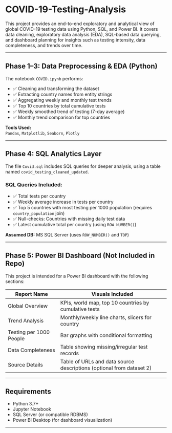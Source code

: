 # COVID-19-Testing-Analysis
This project provides an end-to-end exploratory and analytical view of global COVID-19 testing data using Python, SQL, and Power BI. It covers data cleaning, exploratory data analysis (EDA), SQL-based data querying, and dashboard planning for insights such as testing intensity, data completeness, and trends over time.

---

## Phase 1–3: Data Preprocessing & EDA (Python)

The notebook `COVID.ipynb` performs:

- ✅ Cleaning and transforming the dataset
- ✅ Extracting country names from entity strings
- ✅ Aggregating weekly and monthly test trends
- ✅ Top 10 countries by total cumulative tests
- ✅ Weekly smoothed trend of testing (7-day average)
- ✅ Monthly trend comparison for top countries

**Tools Used:**  
`Pandas`, `Matplotlib`, `Seaborn`, `Plotly`

---

## Phase 4: SQL Analytics Layer

The file `Covid.sql` includes SQL queries for deeper analysis, using a table named `covid_testing_cleaned_updated`.

### SQL Queries Included:
- ✅ Total tests per country
- ✅ Weekly average increase in tests per country
- ✅ Top 5 countries with most testing per 1000 population (requires `country_population` join)
- ✅ Null-checks: Countries with missing daily test data
- ✅ Latest cumulative total per country (using `ROW_NUMBER()`)

**Assumed DB:** MS SQL Server (uses `ROW_NUMBER()` and `TOP`)

---

## Phase 5: Power BI Dashboard (Not Included in Repo)

This project is intended for a Power BI dashboard with the following sections:

| Report Name            | Visuals Included                                                                 |
|------------------------|----------------------------------------------------------------------------------|
| Global Overview        | KPIs, world map, top 10 countries by cumulative tests                           |
| Trend Analysis         | Monthly/weekly line charts, slicers for country                                 |
| Testing per 1000 People| Bar graphs with conditional formatting                                           |
| Data Completeness      | Table showing missing/irregular test records                                    |
| Source Details         | Table of URLs and data source descriptions (optional from dataset 2)            |

---

## Requirements

- Python 3.7+
- Jupyter Notebook
- SQL Server (or compatible RDBMS)
- Power BI Desktop (for dashboard visualization)

---





